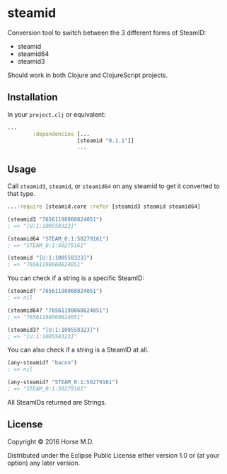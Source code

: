# steamid

Conversion tool to switch between the 3 different forms of SteamID:

* steamid
* steamid64
* steamid3

Should work in both Clojure and ClojureScript projects.

## Installation

In your `project.clj` or equivalent:

```clojure
...
        :dependencies [...
                      [steamid "0.1.1"]]
                      ...
```

## Usage

Call `steamid3`, `steamid`, or `steamid64` on any steamid to get it converted to
that type.

```clojure
...:require [steamid.core :refer [steamid3 steamid steamid64]

(steamid3 "76561198060824051")
; => "[U:1:100558323]"

(steamid64 "STEAM_0:1:50279161")
; => "STEAM_0:1:50279161"

(steamid "[U:1:100558323]")
; => "76561198060824051"
```

You can check if a string is a specific SteamID:

```clojure
(steamid? "76561198060824051")
; => nil

(steamid64? "76561198060824051")
; => "76561198060824051"

(steamid3? "[U:1:100558323]")
; => "[U:1:100558323]"
```

You can also check if a string is a SteamID at all.

```clojure
(any-steamid? "bacon")
; => nil

(any-steamid? "STEAM_0:1:50279161")
; => "STEAM_0:1:50279161"
```

All SteamIDs returned are Strings.

## License

Copyright © 2016 Horse M.D.

Distributed under the Eclipse Public License either version 1.0 or (at
your option) any later version.
